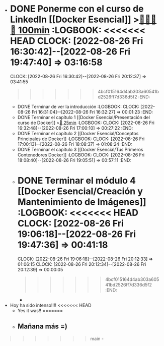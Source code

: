 - DONE Ponerme con el curso de LinkedIn [[Docker Esencial]] >[🍅🍅🍅🍅 100min](#agenda-pomo://?t=f-1661527001174-1500%2Cf-1661530233393-1500%2Cf-1661532028489-1500%2Cf-1661534036341-1500)
  :LOGBOOK:
  <<<<<<< HEAD
  CLOCK: [2022-08-26 Fri 16:30:42]--[2022-08-26 Fri 19:47:40] =>  03:16:58
  =======
  CLOCK: [2022-08-26 Fri 16:30:42]--[2022-08-26 Fri 20:12:37] =>  03:41:55
  >>>>>>> 4bcf015164d4ab303a60541bd2526ff7d336d5f2
  :END:
	- DONE Terminar de ver la introducción
	  :LOGBOOK:
	  CLOCK: [2022-08-26 Fri 16:31:04]--[2022-08-26 Fri 16:32:27] =>  00:01:23
	  :END:
	- DONE Terminar el capítulo 1 [[Docker Esencial/Presentación del curso de Docker]] >[🍅 25min](#agenda-pomo://?t=f-1661524689057-1500)
	  :LOGBOOK:
	  CLOCK: [2022-08-26 Fri 16:32:48]--[2022-08-26 Fri 17:00:10] =>  00:27:22
	  :END:
	- DONE Terminar el capítulo 2 [[Docker Esencial/Conceptos Principales de Docker]]
	  :LOGBOOK:
	  CLOCK: [2022-08-26 Fri 17:00:13]--[2022-08-26 Fri 18:08:37] =>  01:08:24
	  :END:
	- DONE Terminar el capítulo 3 [[Docker Esencial/Tus Primeros Contenedores Docker]]
	  :LOGBOOK:
	  CLOCK: [2022-08-26 Fri 18:08:40]--[2022-08-26 Fri 19:05:51] =>  00:57:11
	  :END:
	- DONE Terminar el módulo 4 [[Docker Esencial/Creación y Mantenimiento de Imágenes]]
	  :LOGBOOK:
	  <<<<<<< HEAD
	  CLOCK: [2022-08-26 Fri 19:06:18]--[2022-08-26 Fri 19:47:36] =>  00:41:18
	  =======
	  CLOCK: [2022-08-26 Fri 19:06:18]--[2022-08-26 Fri 20:12:33] =>  01:06:15
	  CLOCK: [2022-08-26 Fri 20:12:34]--[2022-08-26 Fri 20:12:39] =>  00:00:05
	  >>>>>>> 4bcf015164d4ab303a60541bd2526ff7d336d5f2
	  :END:
		-
- Hoy ha sido intenso!!!!
<<<<<<< HEAD
	- Yes it was!!
=======
	- Mañana más =)
		-
>>>>>>> main
		-